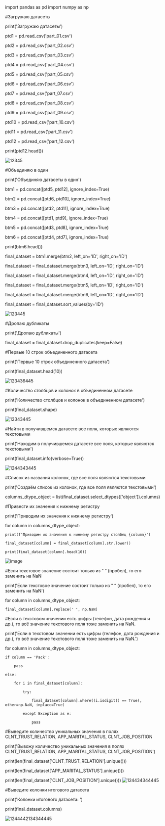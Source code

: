 import pandas as pd
import numpy as np


#Загружаю датасеты

print('Загружаю датасеты')

ptd1 = pd.read_csv('part_01.csv')

ptd2 = pd.read_csv('part_02.csv')

ptd3 = pd.read_csv('part_03.csv')

ptd4 = pd.read_csv('part_04.csv')

ptd5 = pd.read_csv('part_05.csv')

ptd6 = pd.read_csv('part_06.csv')

ptd7 = pd.read_csv('part_07.csv')

ptd8 = pd.read_csv('part_08.csv')

ptd9 = pd.read_csv('part_09.csv')

ptd10 = pd.read_csv('part_10.csv')

ptd11 = pd.read_csv('part_11.csv')

ptd12 = pd.read_csv('part_12.csv')

print(ptd12.head())

![12345](https://user-images.githubusercontent.com/108561676/214591430-39657baf-f576-4c6d-88df-31b87610971f.jpg)


#Объединяю в один

print('Объединяю датасеты в один')

btm1 = pd.concat([ptd5, ptd12], ignore_index=True)

btm2 = pd.concat([ptd6, ptd10], ignore_index=True)

btm3 = pd.concat([ptd2, ptd11], ignore_index=True)

btm4 = pd.concat([ptd1, ptd9], ignore_index=True)

btm5 = pd.concat([ptd3, ptd8], ignore_index=True)

btm6 = pd.concat([ptd4, ptd7], ignore_index=True)

print(btm6.head())


final_dataset = btm1.merge(btm2, left_on='ID', right_on='ID')

final_dataset = final_dataset.merge(btm3, left_on='ID', right_on='ID')

final_dataset = final_dataset.merge(btm4, left_on='ID', right_on='ID')

final_dataset = final_dataset.merge(btm5, left_on='ID', right_on='ID')

final_dataset = final_dataset.merge(btm6, left_on='ID', right_on='ID')

final_dataset = final_dataset.sort_values(by='ID')

![123445](https://user-images.githubusercontent.com/108561676/214591614-4fe0e71f-04c8-4ca7-93b9-3ab9ca5f88a4.jpg)


#Дропаю дубликаты

print('Дропаю дубликаты')

final_dataset = final_dataset.drop_duplicates(keep=False)


#Первые 10 строк объединенного датасета

print('Первые 10 строк объединенного датасета')

print(final_dataset.head(10))

![123436445](https://user-images.githubusercontent.com/108561676/214592078-e412b897-294d-4fda-8465-415a4731bfa1.jpg)


#Количество столбцов и колонок в объединенном датасете

print('Количество столбцов и колонок в объединенном датасете')

print(final_dataset.shape)

![12343445](https://user-images.githubusercontent.com/108561676/214592231-8960ac3e-7c1a-491f-b6f9-ea6c5eb9f4f3.jpg)


#Найти в получившемся датасете все поля, которые являются текстовыми

print('Находим в получившемся датасете все поля, которые являются текстовыми')

print(final_dataset.info(verbose=True))

![1244343445](https://user-images.githubusercontent.com/108561676/214592519-371553f6-99df-4ae0-b924-6ca44e694b8f.jpg)


#Список из названия колонок, где все поля являются текстовыми

print('Создаём список из колонок, где все поля являются текстовыми')

columns_dtype_object = list(final_dataset.select_dtypes(['object']).columns)


#Привести их значения к нижнему регистру

print('Приводим их значения к нижнему регистру')

for column in columns_dtype_object:

	print(f'Приводим их значения к нижнему регистру столбец {column}')
	
	final_dataset[column] = final_dataset[column].str.lower()
	
	print(final_dataset[column].head(10))
	
![image](https://user-images.githubusercontent.com/108561676/214592696-65d16adf-305f-4b38-98a7-eae9de721cbe.png)


#Если текстовое значение состоит только из “ “ (пробел), то его заменить на NaN

print('Если текстовое значение состоит только из “ “ (пробел), то его заменить на NaN')

for column in columns_dtype_object:

	final_dataset[column].replace(' ', np.NaN)
	
	
#Если в текстовом значении есть цифры (телефон, дата рождения и др.), то всё значение текстового поля тоже заменить на NaN.

print('Если в текстовом значении есть цифры (телефон, дата рождения и др.), то всё значение текстового поля тоже заменить на NaN.')

for column in columns_dtype_object:

	if column == 'Pack':
	
		pass
		
	else:
	
		for i in final_dataset[column]:
		
			try:
			
				final_dataset[column].where((i.isdigit() == True), other=np.NaN, inplace=True)
				
			except Exception as e:
			
				pass
				
				
#Выведите количество уникальных значения в полях CLNT_TRUST_RELATION, APP_MARITAL_STATUS, CLNT_JOB_POSITION

print('Вывожу количество уникальных значения в полях CLNT_TRUST_RELATION, APP_MARITAL_STATUS, CLNT_JOB_POSITION')

print(len(final_dataset['CLNT_TRUST_RELATION'].unique()))

print(len(final_dataset['APP_MARITAL_STATUS'].unique()))

print(len(final_dataset['CLNT_JOB_POSITION'].unique()))
![124434344445](https://user-images.githubusercontent.com/108561676/214593052-eee49202-88cc-4880-b51b-e0360286fe56.jpg)



#Выведите колонки итогового датасета

print('Колонки итогового датасета: ')

print(final_dataset.columns)

![1244442134344445](https://user-images.githubusercontent.com/108561676/214593131-bb702868-8508-4242-8caf-80f5ae44b0a9.jpg)
